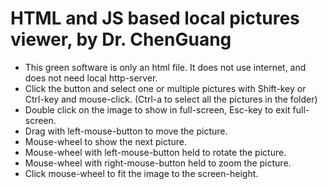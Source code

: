 # HTML and JS based local pictures viewer, by Dr. ChenGuang
- This green software is only an html file. It does not use internet, and does not need local http-server.
- Click the button and select one or multiple pictures with Shift-key or Ctrl-key and mouse-click. (Ctrl-a to select all the pictures in the folder)
- Double click on the image to show in full-screen, Esc-key to exit full-screen.
- Drag with left-mouse-button to move the picture.
- Mouse-wheel to show the next picture.
- Mouse-wheel with left-mouse-button held to rotate the picture.
- Mouse-wheel with right-mouse-button held to zoom the picture.
- Click mouse-wheel to fit the image to the screen-height.
